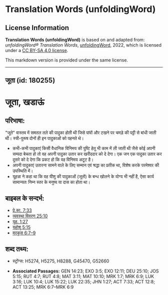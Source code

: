 # Translation Words (unfoldingWord)

## License Information

**Translation Words (unfoldingWord)** is based on and adapted from: _unfoldingWord® Translation Words_, [unfoldingWord](https://unfoldingword.org/utw), 2022, which is licensed under a [CC BY-SA 4.0 license](https://creativecommons.org/licenses/by-sa/4.0/legalcode.en).

This markdown version is provided under the same license.



--------------------------------

## जूता (id: 180255)

जूता, खडाऊं
===========

परिभाषा:
--------

"जूते" वास्तव में समतल तले की पादुका होती थी जिसे पांवों और टखने पर चमड़े की पट्टी से बांधी जाती थी। स्त्री\-पुरूष दोनों ही इन पादुकाओं को पहनते थे।

* कभी\-कभी पादुकाएं किसी वैधानिक विनिमय की पुष्टि हेतु भी काम में ली जाती थी जैसे कोई अपनी सम्पदा बेचता हो तो वह अपनी पादुका उतार कर खरीददार को दे देगा। एक जन एक पादुका उतार कर दूसरे को दे देगा कि प्रकट हो कि वह विनिमय अटूट है।
* अपनी पादुकाएं उतारना सामने वाले के लिए सम्मान एवं श्रद्धा का प्रतीक था, विशेष करके परमेश्वर की उपस्थिति में।
* यूहन्ना ने कहा था कि वह यीशु की पादुकाओं (जूतों) के बन्ध खोलने के योग्य भी नहीं है, ऐसा कार्य सामान्यतः निम्न स्तर के मनुष्य या दास का होता था।

बाइबल के सन्दर्भ:
-----------------

* [प्रे.का. 7:33](https://ref.ly/Acts7:33)
* [व्यवस्था विवरण 25:10](https://ref.ly/Deut0:0)
* [यूह. 1:27](https://ref.ly/John1:27)
* [यहोशू 5:15](https://ref.ly/Josh5:15)
* [मरकुस 6:7–9](https://ref.ly/Mark6:7-Mark6:9)

शब्द तथ्य:
----------

* स्ट्रोंग्स: H5274, H5275, H8288, G45470, G52660

* **Associated Passages:** GEN 14:23; EXO 3:5; EXO 12:11; DEU 25:10; JOS 5:15; RUT 4:7; RUT 4:8; MAT 3:11; MAT 10:10; MRK 1:7; MRK 6:9; LUK 3:16; LUK 10:4; LUK 15:22; LUK 22:35; JHN 1:27; ACT 7:33; ACT 12:8; ACT 13:25; MRK 6:7–MRK 6:9

